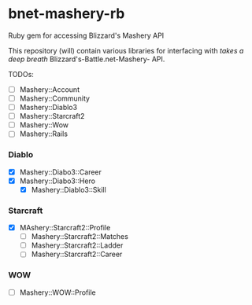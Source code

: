bnet-mashery-rb
===============

Ruby gem for accessing Blizzard's Mashery API

This repository (will) contain various libraries for interfacing with *takes a deep breath* Blizzard's-Battle.net-Mashery- API.

TODOs:

- [ ] Mashery::Account
- [ ] Mashery::Community
- [ ] Mashery::Diablo3
- [ ] Mashery::Starcraft2
- [ ] Mashery::Wow
- [ ] Mashery::Rails

### Diablo

- [x] Mashery::Diabo3::Career
- [x] Mashery::Diabo3::Hero
  - [x] Mashery::Diablo3::Skill

### Starcraft

- [x] MAshery::Starcraft2::Profile
  - [ ] Mashery::Starcraft2::Matches
  - [ ] Mashery::Starcraft2::Ladder
  - [ ] Mashery::Starcraft2::Career

### WOW

- [ ] Mashery::WOW::Profile
